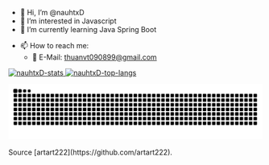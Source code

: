 - 👋 Hi, I’m @nauhtxD
- 👀 I’m interested in Javascript
- 🌱 I’m currently learning Java Spring Boot
* 📫 How to reach me:
  * 📧 E-Mail: thuanvt090899@gmail.com

<!---
nauhtXD/nauhtXD is a ✨ special ✨ repository because its `README.md` (this file) appears on your GitHub profile.
You can click the Preview link to take a look at your changes.
--->

<a href="https://github.com/nauhtXD" >
  <img height="180em" src="https://github-readme-stats.vercel.app/api?username=nauhtXD&theme=aura&show_icons=true" alt="nauhtxD-stats" />
  <img height="180em" src="https://github-readme-stats.vercel.app/api/top-langs/?username=nauhtXD&show_icons=true&count_private=true&locale=en&theme=aura&layout=compact&langs_count=8" alt="nauhtxD-top-langs" />
</a>

<p align="center">
  <img src="https://raw.githubusercontent.com/artart222/artart222/output/github-contribution-grid-snake.svg" alt="artart222" />
</p>
Source [artart222](https://github.com/artart222).
